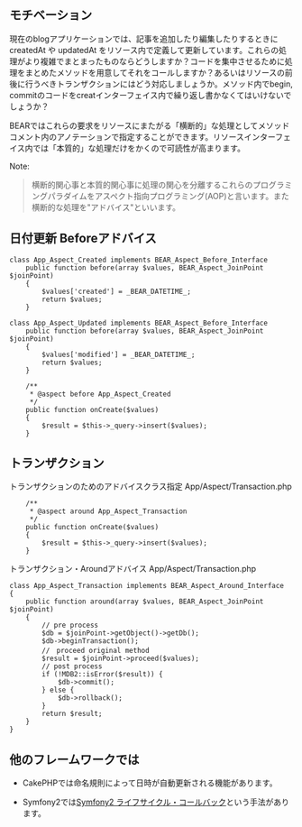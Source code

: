 ## モチベーション ##

現在のblogアプリケーションでは、記事を追加したり編集したりするときに createdAt や updatedAt をリソース内で定義して更新しています。これらの処理がより複雑でまとまったものならどうしますか？コードを集中させるために処理をまとめたメソッドを用意してそれをコールしますか？あるいはリソースの前後に行うべきトランザクションにはどう対応しましょうか。メソッド内でbegin, commitのコードをcreatインターフェイス内で繰り返し書かなくてはいけないでしょうか？

BEARではこれらの要求をリソースにまたがる「横断的」な処理としてメソッドコメント内のアノテーションで指定することができます。リソースインターフェイス内では「本質的」な処理だけをかくので可読性が高まります。

Note:
> 横断的関心事と本質的関心事に処理の関心を分離するこれらのプログラミングパラダイムをアスペクト指向プログラミング(AOP)と言います。また横断的な処理を"アドバイス"といいます。

## 日付更新 Beforeアドバイス ##
```
class App_Aspect_Created implements BEAR_Aspect_Before_Interface
    public function before(array $values, BEAR_Aspect_JoinPoint $joinPoint)
    {
        $values['created'] = _BEAR_DATETIME_;
        return $values;
    }
```

```
class App_Aspect_Updated implements BEAR_Aspect_Before_Interface
    public function before(array $values, BEAR_Aspect_JoinPoint $joinPoint)
    {
        $values['modified'] = _BEAR_DATETIME_;
        return $values;
    }
```

```
    /**
     * @aspect before App_Aspect_Created
     */
    public function onCreate($values)
    {
        $result = $this->_query->insert($values);
    }
```

## トランザクション ##

トランザクションのためのアドバイスクラス指定
App/Aspect/Transaction.php
```
    /**
     * @aspect around App_Aspect_Transaction
     */
    public function onCreate($values)
    {
        $result = $this->_query->insert($values);
    }
```

トランザクション・Aroundアドバイス
App/Aspect/Transaction.php
```
class App_Aspect_Transaction implements BEAR_Aspect_Around_Interface
{
    public function around(array $values, BEAR_Aspect_JoinPoint $joinPoint)
    {
        // pre process
        $db = $joinPoint->getObject()->getDb();
        $db->beginTransaction();
        //　proceed original method
        $result = $joinPoint->proceed($values);
        // post process
        if (!MDB2::isError($result)) {
            $db->commit();
        } else {
            $db->rollback();
        }
        return $result;
    }
}
```
## 他のフレームワークでは ##

  * CakePHPでは命名規則によって日時が自動更新される機能があります。

  * Symfony2では[Symfony2 ライフサイクル・コールバック](http://docs.symfony.gr.jp/sf2-blog-tutorial/customize/04-doctrine-timestampable.html)という手法があります。